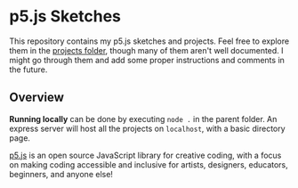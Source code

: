 # p5.js Sketches

This repository contains my p5.js sketches and projects.
Feel free to explore them in the [projects folder](/projects), though many of them aren't well documented.
I might go through them and add some proper instructions and comments in the future.

## Overview

**Running locally** can be done by executing `node .` in the parent folder. 
An express server will host all the projects on `localhost`, with a basic directory page.

[p5.js](https://p5js.org/) is an open source JavaScript library for creative coding, with a focus on making coding accessible and inclusive for artists, designers, educators, beginners, and anyone else!